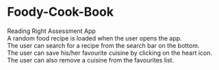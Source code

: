 # Foody-Cook-Book
Reading Right Assessment App    
A random food recipe is loaded when the user opens the app.     
The user can search for a recipe from the search bar on the bottom.     
The user can save his/her favourite cuisine by clicking on the heart icon.    
The user can also remove a cuisine from the favourites list.    
